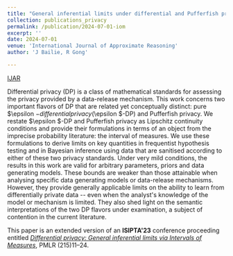 ```yaml
---
title: "General inferential limits under differential and Pufferfish privacy"
collection: publications_privacy
permalink: /publication/2024-07-01-iom
excerpt: ''
date: 2024-07-01
venue: 'International Journal of Approximate Reasoning'
author: 'J Bailie, R Gong'

---
```


[IJAR](https://doi.org/10.1016/j.ijar.2024.109242)


Differential privacy (DP) is a class of mathematical standards for assessing
the privacy provided by a data-release mechanism. This work concerns two
important flavors of DP that are related yet conceptually distinct: pure
$\epsilon $-differential privacy ($\epsilon $-DP) and Pufferfish
privacy. We restate $\epsilon $-DP and Pufferfish privacy as Lipschitz
continuity conditions and provide their formulations in terms of an object
from the imprecise probability literature: the interval of measures. We
use these formulations to derive limits on key quantities in frequentist
hypothesis testing and in Bayesian inference using data that are sanitised
according to either of these two privacy standards. Under very mild conditions,
the results in this work are valid for arbitrary parameters, priors and
data generating models. These bounds are weaker than those attainable when
analysing specific data generating models or data-release mechanisms. However,
they provide generally applicable limits on the ability to learn from differentially
private data -- even when the analyst's knowledge of the model or mechanism
is limited. They also shed light on the semantic interpretations of the
two DP flavors under examination, a subject of contention in the current
literature.


This paper is an extended version of an **ISIPTA'23** conference proceeding entitled [*Differential privacy: General inferential limits via Intervals of Measures*](https://proceedings.mlr.press/v215/bailie23a/bailie23a.pdf), PMLR (215)11–24.
